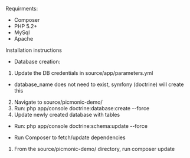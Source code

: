 Requirments:
* Composer
* PHP 5.2+
* MySql
* Apache

Installation instructions
* Database creation:
1) Update the DB credentials in source/app/parameters.yml
- database_name does not need to exist, symfony (doctrine) will create this
2) Navigate to source/picmonic-demo/
3) Run: php app/console doctrine:database:create --force
4) Update newly created database with tables
- Run: php app/console doctrine:schema:update --force

* Run Composer to fetch/update dependencies
1) From the source/picmonic-demo/ directory, run composer update


